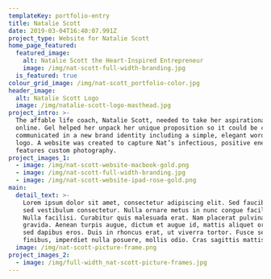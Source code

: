 ```yaml
---
templateKey: portfolio-entry
title: Natalie Scott
date: 2019-03-04T16:40:07.991Z
project_type: Website for Natalie Scott
home_page_featured:
  featured_image:
    alt: Natalie Scott the Heart-Inspired Entrepreneur
    image: /img/nat-scott-full-width-branding.jpg
  is_featured: true
colour_grid_image: /img/nat-scott_portfolio-color.jpg
header_image:
  alt: Natalie Scott Logo
  image: /img/natalie-scott-logo-masthead.jpg
project_intro: >-
  The affable life coach, Natalie Scott, needed to take her aspirational brand
  online. Gel helped her unpack her unique proposition so it could be clearly
  communicated in a new brand identity including a simple, elegant word mark
  logo. A website was created to capture Nat’s infectious, positive energy--it
  features custom photography.
project_images_1:
  - image: /img/nat-scott-website-macbook-gold.png
  - image: /img/nat-scott-full-width-branding.jpg
  - image: /img/nat-scott-website-ipad-rose-gold.png
main:
  detail_text: >-
    Lorem ipsum dolor sit amet, consectetur adipiscing elit. Sed faucibus velit
    sed vestibulum consectetur. Nulla ornare metus in nunc congue facilisis.
    Nulla facilisi. Curabitur quis malesuada erat. Nam placerat pulvinar
    gravida. Aenean turpis augue, dictum et augue id, mattis aliquet orci. Fusce
    sed dapibus eros. Duis in rhoncus erat, ut viverra tortor. Fusce sed enim
    finibus, imperdiet nulla posuere, mollis odio. Cras sagittis mattis luctus.
  image: /img/nat-scott-picture-frame.png
project_images_2:
  - image: /img/full-width_nat-scott-picture-frames.jpg
---
```



